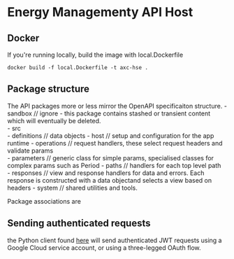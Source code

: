 # Energy Managementy API Host

## Docker

If you're running locally, build the image with local.Dockerfile

```
docker build -f local.Dockerfile -t axc-hse .

```

## Package structure 

The API packages more or less mirror the OpenAPI specificaiton structure.
    - sandbox               // ignore - this package contains stashed or transient content which will eventually be deleted.   
    - src                 
        - definitions       // data objects
        - host              // setup and configuration for the app runtime
        - operations        // request handlers, these select request headers and validate params  
        - parameters        // generic class for simple params, specialised classes for complex params such as Period
        - paths             // handlers for each top level path  
        - responses         // view and response handlers for data and errors. Each response is constructed with a data objectand selects a view based on headers
        - system            // shared utilities and tools.

Package associations are  

## Sending authenticated requests

the Python client found [here][python-client] will send authenticated JWT requests using a Google Cloud service account, or using a three-legged OAuth flow.

[python-client]: https://github.com/GoogleCloudPlatform/python-docs-samples/tree/master/endpoints/getting-started
